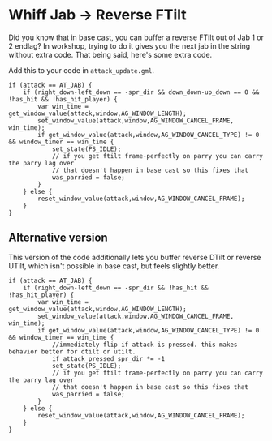 # Whiff Jab -> Reverse FTilt

Did you know that in base cast, you can buffer a reverse FTilt out of Jab 1 or 2 endlag? 
In workshop, trying to do it gives you the next jab in the string without extra code.
That being said, here's some extra code.

Add this to your code in `attack_update.gml`.

```gml
if (attack == AT_JAB) {
    if (right_down-left_down == -spr_dir && down_down-up_down == 0 && !has_hit && !has_hit_player) {
        var win_time = get_window_value(attack,window,AG_WINDOW_LENGTH);
        set_window_value(attack,window,AG_WINDOW_CANCEL_FRAME, win_time);
        if get_window_value(attack,window,AG_WINDOW_CANCEL_TYPE) != 0 && window_timer == win_time {
            set_state(PS_IDLE);
            // if you get ftilt frame-perfectly on parry you can carry the parry lag over
            // that doesn't happen in base cast so this fixes that
            was_parried = false; 
        }
    } else {
        reset_window_value(attack,window,AG_WINDOW_CANCEL_FRAME);
    }
}
```

## Alternative version

This version of the code additionally lets you buffer reverse DTilt or reverse UTilt, which isn't possible in base cast, but feels slightly better.

```gml
if (attack == AT_JAB) {
    if (right_down-left_down == -spr_dir && !has_hit && !has_hit_player) {
        var win_time = get_window_value(attack,window,AG_WINDOW_LENGTH);
        set_window_value(attack,window,AG_WINDOW_CANCEL_FRAME, win_time);
        if get_window_value(attack,window,AG_WINDOW_CANCEL_TYPE) != 0 && window_timer == win_time {
            //immediately flip if attack is pressed. this makes behavior better for dtilt or utilt.
            if attack_pressed spr_dir *= -1 
            set_state(PS_IDLE);
            // if you get ftilt frame-perfectly on parry you can carry the parry lag over
            // that doesn't happen in base cast so this fixes that
            was_parried = false; 
        }
    } else {
        reset_window_value(attack,window,AG_WINDOW_CANCEL_FRAME);
    }
}
```
